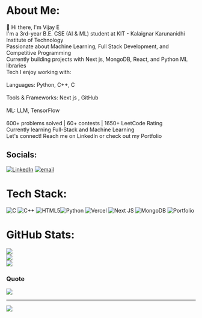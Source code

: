 # About Me:
👋 Hi there, I'm Vijay E<br> I'm a 3rd-year B.E. CSE (AI & ML) student at KIT - Kalaignar Karunanidhi Institute of Technology<br> Passionate about Machine Learning, Full Stack Development, and Competitive Programming<br> Currently building projects with Next js, MongoDB, React, and Python ML libraries<br> Tech I enjoy working with:<br><br>Languages: Python, C++, C<br><br>Tools & Frameworks: Next js , GitHub<br><br>ML: LLM, TensorFlow<br><br> 600+ problems solved | 60+ contests | 1650+ LeetCode Rating<br> Currently learning Full-Stack and Machine Learning<br> Let's connect! Reach me on LinkedIn or check out my Portfolio


## Socials:
[![LinkedIn](https://img.shields.io/badge/LinkedIn-%230077B5.svg?logo=linkedin&logoColor=white)](https://linkedin.com/in/https://www.linkedin.com/in/vj-e/) [![email](https://img.shields.io/badge/Email-D14836?logo=gmail&logoColor=white)](mailto:kit27.am57@gmail.com) 

# Tech Stack:
![C](https://img.shields.io/badge/c-%2300599C.svg?style=for-the-badge&logo=c&logoColor=white) ![C++](https://img.shields.io/badge/c++-%2300599C.svg?style=for-the-badge&logo=c%2B%2B&logoColor=white) ![HTML5](https://img.shields.io/badge/html5-%23E34F26.svg?style=for-the-badge&logo=html5&logoColor=white)![Python](https://img.shields.io/badge/python-3670A0?style=for-the-badge&logo=python&logoColor=ffdd54) ![Vercel](https://img.shields.io/badge/vercel-%23000000.svg?style=for-the-badge&logo=vercel&logoColor=white) ![Next JS](https://img.shields.io/badge/Next-black?style=for-the-badge&logo=next.js&logoColor=white) ![MongoDB](https://img.shields.io/badge/MongoDB-%234ea94b.svg?style=for-the-badge&logo=mongodb&logoColor=white) ![Portfolio](https://img.shields.io/badge/Portfolio-%23000000.svg?style=for-the-badge&logo=firefox&logoColor=#FF7139)
# GitHub Stats:
![](https://github-readme-stats.vercel.app/api?username=VJ-E&theme=shadow_blue&hide_border=false&include_all_commits=true&count_private=false)<br/>
![](https://nirzak-streak-stats.vercel.app/?user=VJ-E&theme=shadow_blue&hide_border=false)<br/>
![](https://github-readme-stats.vercel.app/api/top-langs/?username=VJ-E&theme=shadow_blue&hide_border=false&include_all_commits=true&count_private=false&layout=compact)

### Quote
![](https://quotes-github-readme.vercel.app/api?type=horizontal&theme=dark)

---
[![](https://visitcount.itsvg.in/api?id=VJ-E&icon=0&color=0)](https://visitcount.itsvg.in)

<!-- Proudly created with GPRM ( https://gprm.itsvg.in ) -->
